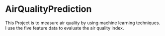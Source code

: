 # AirQualityPrediction
This Project is to measure air quality by using machine learning techniques. I use the five feature data to evaluate the air quality index.

